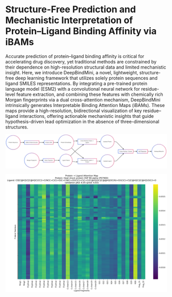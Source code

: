 # Structure-Free Prediction and Mechanistic Interpretation of Protein–Ligand Binding Affinity via iBAMs

Accurate prediction of protein–ligand binding affinity is critical for accelerating drug discovery, yet traditional methods are constrained by their dependence on high-resolution structural data and limited mechanistic insight. Here, we introduce DeepBindMini, a novel, lightweight, structure-free deep learning framework that utilizes solely protein sequences and ligand SMILES representations. By integrating a pre-trained protein language model (ESM2) with a convolutional neural network for residue-level feature extraction, and combining these features with chemically rich Morgan fingerprints via a dual cross-attention mechanism, DeepBindMini intrinsically generates Interpretable Binding Attention Maps (iBAMs). These maps provide a high-resolution, bidirectional visualization of key residue–ligand interactions, offering actionable mechanistic insights that guide hypothesis-driven lead optimization in the absence of three-dimensional structures.

![DeepBindMini Model Architecture](architecture.png)

![iBAM for the HSP90-alpha–Ligand Complex](iBAM.png)
